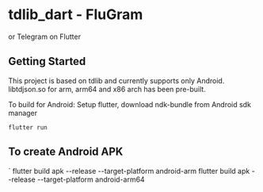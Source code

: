 # tdlib_dart - FluGram

or Telegram on Flutter


## Getting Started

This project is based on tdlib and currently supports only Android.
libtdjson.so for arm, arm64 and x86 arch has been pre-built.

To build for Android: Setup flutter, download ndk-bundle from Android sdk manager

`flutter run`



## To create Android APK

`
flutter build apk --release --target-platform android-arm
flutter build apk --release --target-platform android-arm64
```
